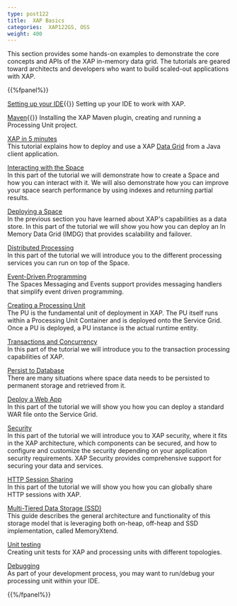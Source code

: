 ```yaml
---
type: post122
title:  XAP Basics
categories:  XAP122GS, OSS
weight: 400
---
```


This section provides some hands-on examples to demonstrate the core concepts and APIs of the XAP in-memory data grid. The tutorials are geared toward architects and developers who want to build scaled-out applications with XAP.

{{%fpanel%}}

[Setting up your IDE](xap-ide.html){{<wbr>}}
Setting up your IDE to work with XAP.

[Maven](installation-maven-overview.html){{<wbr>}}
Installing the XAP Maven plugin, creating and running a Processing Unit project.
  
[XAP in 5 minutes](xap-in-5-minutes.html)<br>
This tutorial explains how to deploy and use a XAP [Data Grid](../overview/the-in-memory-data-grid.html) from a Java client application.

[Interacting with the Space](xap-tutorial-part1.html)<br>
In this part of the tutorial we will demonstrate how to create a Space and how you can interact with it. We will also demonstrate how you can improve your space search performance by using indexes and returning partial results.
 

[Deploying a Space](xap-tutorial-part2.html)<br>
In the previous section  you have learned about XAP's capabilities as a data store. In this part of the tutorial we will show you how you can deploy an In Memory Data Grid (IMDG) that provides scalability and failover.

[Distributed Processing](xap-tutorial-part3.html)<br>
In this part of the tutorial we will introduce you to the different processing services you can run on top of the Space.

[Event-Driven Programming](xap-tutorial-part4.html)<br>
The Spaces Messaging and Events support provides messaging handlers that simplify event driven programming.

[Creating a Processing Unit](xap-tutorial-part5.html)<br>
The PU is the fundamental unit of deployment in XAP. The PU itself runs within a Processing Unit Container and is deployed onto the Service Grid. Once a PU is deployed, a PU instance is the actual runtime entity.

[Transactions and Concurrency](xap-tutorial-part6.html)<br>
In this part of the tutorial we will introduce you to the transaction processing capabilities of XAP.

[Persist to Database](xap-tutorial-part7.html)<br>
There are many situations where space data needs to be persisted to permanent storage and retrieved from it.

[Deploy a Web App](xap-tutorial-part8.html)<br>
In this part of the tutorial we will show you how you can deploy a standard WAR file onto the Service Grid.

[Security](xap-tutorial-part10.html)<br>
In this part of the tutorial we will introduce you to XAP security, where it fits in the XAP architecture, which components can be secured, and how to configure and customize the security depending on your application security requirements. XAP Security provides comprehensive support for securing your data and services.

[HTTP Session Sharing](http-session-sharing.html)<br>
In this part of the tutorial we will show you how you can globally share HTTP sessions with XAP.

[Multi-Tiered Data Storage (SSD)](blobstore.html)<br>
This guide describes the general architecture and functionality of this storage model that is leveraging both on-heap, off-heap and SSD implementation, called MemoryXtend.

[Unit testing](xap-junit.html)<br>
Creating unit tests for XAP and processing units with different topologies.

[Debugging](xap-debug.html)<br>
As part of your development process, you may want to run/debug your processing unit within your IDE.

{{%/fpanel%}}
